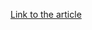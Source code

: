 [Link to the article](https://www.cyberviser.com/2018/05/group-linked-to-shamoon-attacks-targeting-ics-networks-in-middle-east-and-uk/)
